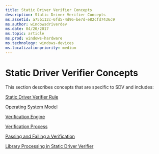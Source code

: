 ```yaml
---
title: Static Driver Verifier Concepts
description: Static Driver Verifier Concepts
ms.assetid: a75b112c-6fd5-4d96-be7d-e82cfd7436c9
ms.author: windowsdriverdev
ms.date: 04/20/2017
ms.topic: article
ms.prod: windows-hardware
ms.technology: windows-devices
ms.localizationpriority: medium
---
```


# Static Driver Verifier Concepts


This section describes concepts that are specific to SDV and includes:

[Static Driver Verifier Rule](static-driver-verifier-rule.md)

[Operating System Model](operating-system-model.md)

[Verification Engine](verification-engine.md)

[Verification Process](verification-process.md)

[Passing and Failing a Verification](passing-and-failing-a-verification.md)

[Library Processing in Static Driver Verifier](library-processing-in-static-driver-verifier.md)

 

 





